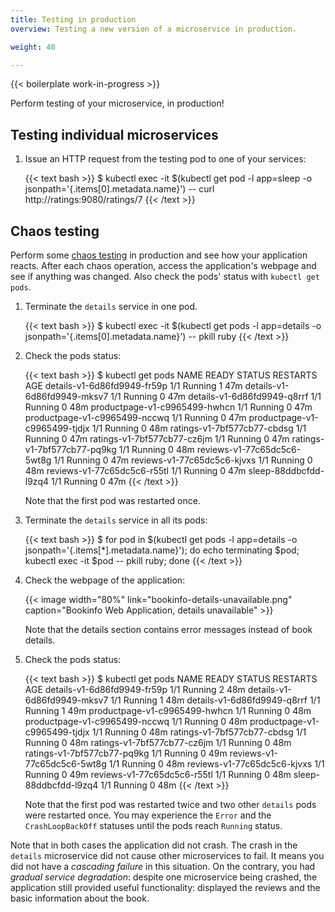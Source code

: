 ```yaml
---
title: Testing in production
overview: Testing a new version of a microservice in production.

weight: 40

---
```


{{< boilerplate work-in-progress >}}

Perform testing of your microservice, in production!

## Testing individual microservices

1.  Issue an HTTP request from the testing pod to one of your services:

    {{< text bash >}}
    $ kubectl exec -it $(kubectl get pod -l app=sleep -o jsonpath='{.items[0].metadata.name}') -- curl http://ratings:9080/ratings/7
    {{< /text >}}

## Chaos testing

Perform some [chaos testing](http://www.boyter.org/2016/07/chaos-testing-engineering/)
in production and see how your application reacts. After each chaos operation,
access the application's webpage and see if anything was changed. Also check
the pods' status with `kubectl get pods`.

1.  Terminate the `details` service in one pod.

    {{< text bash >}}
    $ kubectl exec -it $(kubectl get pods -l app=details -o jsonpath='{.items[0].metadata.name}') -- pkill ruby
    {{< /text >}}

1.  Check the pods status:

    {{< text bash >}}
    $ kubectl get pods
    NAME                            READY   STATUS    RESTARTS   AGE
    details-v1-6d86fd9949-fr59p     1/1     Running   1          47m
    details-v1-6d86fd9949-mksv7     1/1     Running   0          47m
    details-v1-6d86fd9949-q8rrf     1/1     Running   0          48m
    productpage-v1-c9965499-hwhcn   1/1     Running   0          47m
    productpage-v1-c9965499-nccwq   1/1     Running   0          47m
    productpage-v1-c9965499-tjdjx   1/1     Running   0          48m
    ratings-v1-7bf577cb77-cbdsg     1/1     Running   0          47m
    ratings-v1-7bf577cb77-cz6jm     1/1     Running   0          47m
    ratings-v1-7bf577cb77-pq9kg     1/1     Running   0          48m
    reviews-v1-77c65dc5c6-5wt8g     1/1     Running   0          47m
    reviews-v1-77c65dc5c6-kjvxs     1/1     Running   0          48m
    reviews-v1-77c65dc5c6-r55tl     1/1     Running   0          47m
    sleep-88ddbcfdd-l9zq4           1/1     Running   0          47m
    {{< /text >}}

    Note that the first pod was restarted once.

1.  Terminate the `details` service in all its pods:

    {{< text bash >}}
    $ for pod in $(kubectl get pods -l app=details -o jsonpath='{.items[*].metadata.name}'); do echo terminating $pod; kubectl exec -it $pod -- pkill ruby; done
    {{< /text >}}

1.  Check the webpage of the application:

    {{< image width="80%"
        link="bookinfo-details-unavailable.png"
        caption="Bookinfo Web Application, details unavailable"
        >}}

    Note that the details section contains error messages instead of book details.

1.  Check the pods status:

    {{< text bash >}}
    $ kubectl get pods
    NAME                            READY   STATUS    RESTARTS   AGE
    details-v1-6d86fd9949-fr59p     1/1     Running   2          48m
    details-v1-6d86fd9949-mksv7     1/1     Running   1          48m
    details-v1-6d86fd9949-q8rrf     1/1     Running   1          49m
    productpage-v1-c9965499-hwhcn   1/1     Running   0          48m
    productpage-v1-c9965499-nccwq   1/1     Running   0          48m
    productpage-v1-c9965499-tjdjx   1/1     Running   0          48m
    ratings-v1-7bf577cb77-cbdsg     1/1     Running   0          48m
    ratings-v1-7bf577cb77-cz6jm     1/1     Running   0          48m
    ratings-v1-7bf577cb77-pq9kg     1/1     Running   0          49m
    reviews-v1-77c65dc5c6-5wt8g     1/1     Running   0          48m
    reviews-v1-77c65dc5c6-kjvxs     1/1     Running   0          49m
    reviews-v1-77c65dc5c6-r55tl     1/1     Running   0          48m
    sleep-88ddbcfdd-l9zq4           1/1     Running   0          48m
    {{< /text >}}

    Note that the first pod was restarted twice and two other `details` pods
    were restarted once. You may experience the `Error` and the
    `CrashLoopBackOff` statuses until the pods reach `Running` status.

Note that in both cases the application did not crash. The crash in the
`details` microservice did not cause other microservices to fail. It means you
did not have a _cascading failure_ in this situation. On the contrary, you had
_gradual service degradation_: despite one microservice being crashed, the
application still provided useful functionality: displayed the reviews and the
basic information about the book.
